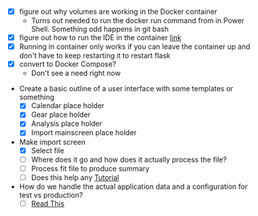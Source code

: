 - [X] figure out why volumes are working in the Docker container
    - Turns out needed to run the docker run command from in Power Shell.  Something odd happens in git bash
- [X] figure out how to run the IDE in the container [link](https://www.youtube.com/watch?v=0H2miBK_gAk)
- [X] Running in container only works if you can leave the container up and don't have to keep restarting it to restart flask
- [X] convert to Docker Compose?
  - Don't see a need right now
- Create a basic outline of a user interface with some templates or something
  - [X] Calendar place holder
  - [X] Gear place holder
  - [X] Analysis place holder
  - [X] Import mainscreen place holder
- Make import screen
  - [X] Select file
  - [ ] Where does it go and how does it actually process the file?
  - [ ] Process fit file to produce summary
  - [ ] Does this help any [Tutorial](https://flask.palletsprojects.com/en/2.3.x/tutorial/)
- How do we handle the actual application data and a configuration for test vs production?
  - [ ] [Read This](https://medium.com/vteam/configure-docker-project-for-different-environments-using-docker-compose-3-bfbef37d951c)